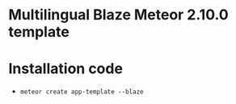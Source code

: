 # Multilingual Blaze Meteor 2.10.0 template

# Installation code
- `meteor create app-template --blaze`

